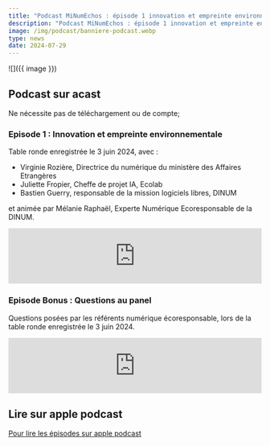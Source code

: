 ```yaml
---
title: "Podcast MiNumEchos : épisode 1 innovation et empreinte environnementale"
description: "Podcast MiNumEchos : épisode 1 innovation et empreinte environnementale"
image: /img/podcast/banniere-podcast.webp
type: news
date: 2024-07-29
---
```


![]({{ image }})

## Podcast sur acast

Ne nécessite pas de téléchargement ou de compte;

### Episode 1 : Innovation et empreinte environnementale 

Table ronde enregistrée le 3 juin 2024, avec :
* Virginie Rozière, Directrice du numérique du ministère des Affaires Etrangères
* Juliette Fropier, Cheffe de projet IA, Ecolab
* Bastien Guerry, responsable de la mission logiciels libres, DINUM

et animée par Mélanie Raphaël, Experte Numérique Ecoresponsable de la DINUM.

<iframe src="https://embed.acast.com/$/669e18c83847f8c1a590bc69/66a250708f24d109f2184ec7?" frameBorder="0" width="100%" height="110px" allow="autoplay"></iframe>

### Episode Bonus : Questions au panel 

Questions posées par les référents numérique écoresponsable, lors de la table ronde enregistrée le 3 juin 2024.

<iframe src="https://embed.acast.com/$/669e18c83847f8c1a590bc69/66a250f88f24d109f2186db2?" frameBorder="0" width="100%" height="110px" allow="autoplay"></iframe>

## Lire sur apple podcast

[Pour lire les épisodes sur apple podcast](https://podcasts.apple.com/fr/podcast/minumechos-initiatives-pour-un-num%C3%A9rique-public/id1759375669)
